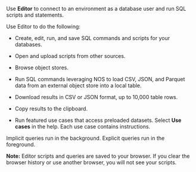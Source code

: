 
Use **Editor** to connect to an environment as a database user and run SQL scripts and statements.

Use Editor to do the following:

-   Create, edit, run, and save SQL commands and scripts for your databases.

-   Open and upload scripts from other sources.

-   Browse object stores.

-   Run SQL commands leveraging NOS to load CSV, JSON, and Parquet data from an external object store into a local table.

-   Download results in CSV or JSON format, up to 10,000 table rows.

-   Copy results to the clipboard.

-   Run featured use cases that access preloaded datasets. Select **Use cases** in the help. Each use case contains instructions.


Implicit queries run in the background. Explicit queries run in the foreground.

**Note:** Editor scripts and queries are saved to your browser. If you clear the browser history or use another browser, you will not see your scripts.

